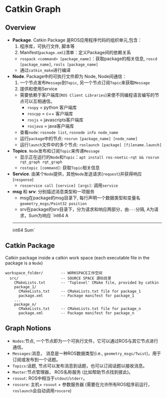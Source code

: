# Catkin Graph

## Overview
* **Package**. Catkin Package 是ROS应用程序代码的组织单元,包含：
    1. 程序库，可执行文件, 脚本等
    2. Manifest(`package.xml`)清单：定义Package间的依赖关系
    - `rospack <command> [package_name]`：获取package的相关信息, `roscd [package_name]`, `rosls [package_name]`
    - 通过`catkin_make`进行编译
* **Node**. Package中的可执行文件即为 Node, Node间通信：
    1. 一个节点发布`Message`到`Topic`, 另一个节点订阅`Topic`来获取`Message`
    2. 提供和使用Service
    - 需要依赖于客户端库(`ROS Client Libraries`)来使不同编程语言编写的节点可以互相通信。
        * `rospy` = python 客户端库
        * `roscpp` = c++ 客户端库
        * `rosjs` = javascripts客户端库
        * `rosjava` = java客户端库
    - 查看`node`: `rosnode list`, `rosnode info node_name`
    - 运行`package`中的节点: `rosrun [package_name] [node_name]`
    - 运行`launch`文件中的多个节点: `roslaunch [package] [filename.launch]`
* **Topics**. `Node`发布和订阅`Topic`来传递`Message`
    - 显示正在运行的`Node`和`Topic`：`apt install ros-noetic-rqt && rosrun rqt_graph rqt_graph`
    - `rostopic [command]`: 获取`Topic`相关信息
* **Service**. 由某个`Node`提供，其他`Node`发送请求(`request`)并获得响应(`response`)
    - `rosservice call [service] [args]`: 调用`service`
* **msg** 和 **srv**: 分别描述消息类型和一项服务
    - msg在package的msg目录下, 每行声明一个数据类型和变量名
    `geometry_msgs/Point32 position`
    - srv在package的srv目录下，分为请求和响应两部分，由`---`分隔, A为请求，Sum为响应
    `int64 A  
    ---
    int64 Sum`

## Catkin Package
Catkin package inside a catkin work space (each executable file in the package is a `Node`)
```
workspace_folder/        -- WORKSPACE工作空间
  src/                   -- SOURCE SPACE 源码目录
    CMakeLists.txt       -- 'Toplevel' CMake file, provided by catkin
    package_1/
      CMakeLists.txt     -- CMakeLists.txt file for package_1
      package.xml        -- Package manifest for package_1
    ...
    package_n/
      CMakeLists.txt     -- CMakeLists.txt file for package_n
      package.xml        -- Package manifest for package_n
```

## Graph Notions
- `Nodes`:节点, 一个节点即为一个可执行文件，它可以通过ROS与其它节点进行通信。
- `Messages`:消息， 消息是一种ROS数据类型(i.e., `geometry_msgs/Twist`)，用于订阅或发布到一个话题。
- `Topics`:话题, 节点可以发布消息到话题，也可以订阅话题以接收消息。
- `Master`:节点管理器， ROS名称服务 (比如帮助节点找到彼此)。
- `rosout`: ROS中相当于`stdout`/`stderr`。
- `roscore`: 主机+ `rosout` + 参数服务器 (需要在允许所有ROS程序前运行，`roslaunch`会自动调用`roscore`)

